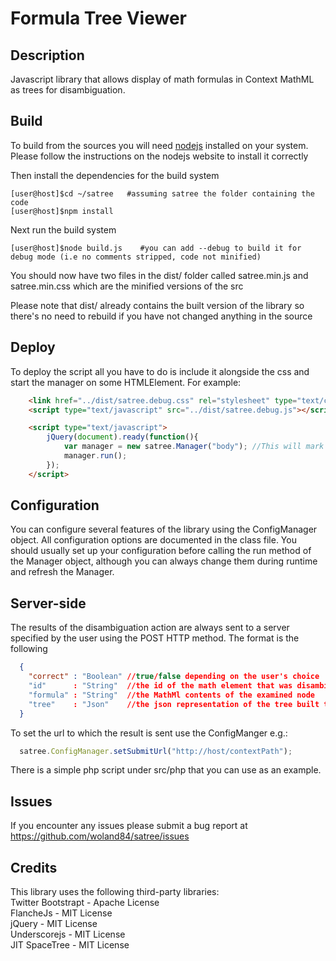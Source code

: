 Formula Tree Viewer
===================

Description
-----------
Javascript library that allows display of math formulas in Context MathML as trees for disambiguation.


Build
-----
To build from the sources you will need [nodejs](http://nodejs.org/) installed on your system. 
Please follow the instructions on the nodejs website to install it correctly

Then install the dependencies for the build system

```
[user@host]$cd ~/satree   #assuming satree the folder containing the code  
[user@host]$npm install  
```

Next run the build system

```
[user@host]$node build.js    #you can add --debug to build it for debug mode (i.e no comments stripped, code not minified)  
```

You should now have two files in the dist/ folder called satree.min.js and satree.min.css which are the minified versions
of the src

Please note that dist/ already contains the built version of the library so there's no need to rebuild if you have not changed
anything in the source

Deploy
------
To deploy the script all you have to do is include it alongside the css and start the manager on some HTMLElement. For example:


```html
	<link href="../dist/satree.debug.css" rel="stylesheet" type="text/css" />
	<script type="text/javascript" src="../dist/satree.debug.js"></script>

    <script type="text/javascript">
        jQuery(document).ready(function(){
            var manager = new satree.Manager("body"); //This will mark any mathml elements under body
            manager.run();					
        });
	</script>
```

Configuration
-------------
You can configure several features of the library using the ConfigManager object. All configuration options are documented
in the class file.
You should usually set up your configuration before calling the run method of the Manager object, although you can always
change them during runtime and refresh the Manager.

Server-side
-----------
The results of the disambiguation action are always sent to a server specified by the user using the POST HTTP method.
The format is the following

```json
  {
    "correct" : "Boolean" //true/false depending on the user's choice
    "id"      : "String"  //the id of the math element that was disambiguated
    "formula" : "String"  //the MathMl contents of the examined node
    "tree"    : "Json"    //the json representation of the tree built to represent the MathMl
  }
```

To set the url to which the result is sent use the ConfigManger e.g.:
```Javascript
  satree.ConfigManager.setSubmitUrl("http://host/contextPath");
```

There is a simple php script under src/php that you can use as an example.

Issues
------
If you encounter any issues please submit a bug report at https://github.com/woland84/satree/issues


Credits
-------
This library uses the following third-party libraries:  
Twitter Bootstrapt - Apache License  
FlancheJs 		   - MIT License  
jQuery			   - MIT License  
Underscorejs	   - MIT License  
JIT SpaceTree 	   - MIT License  
